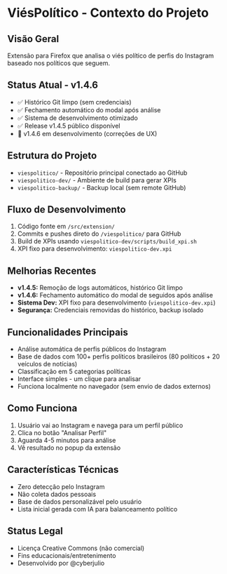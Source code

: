 # ViésPolítico - Contexto do Projeto

## Visão Geral
Extensão para Firefox que analisa o viés político de perfis do Instagram baseado nos políticos que seguem.

## Status Atual - v1.4.6
- ✅ Histórico Git limpo (sem credenciais)
- ✅ Fechamento automático do modal após análise
- ✅ Sistema de desenvolvimento otimizado
- ✅ Release v1.4.5 público disponível
- 🔄 v1.4.6 em desenvolvimento (correções de UX)

## Estrutura do Projeto
- `viespolitico/` - Repositório principal conectado ao GitHub
- `viespolitico-dev/` - Ambiente de build para gerar XPIs
- `viespolitico-backup/` - Backup local (sem remote GitHub)

## Fluxo de Desenvolvimento
1. Código fonte em `/src/extension/`
2. Commits e pushes direto do `/viespolitico/` para GitHub
3. Build de XPIs usando `viespolitico-dev/scripts/build_xpi.sh`
4. XPI fixo para desenvolvimento: `viespolitico-dev.xpi`

## Melhorias Recentes
- **v1.4.5:** Remoção de logs automáticos, histórico Git limpo
- **v1.4.6:** Fechamento automático do modal de seguidos após análise
- **Sistema Dev:** XPI fixo para desenvolvimento (`viespolitico-dev.xpi`)
- **Segurança:** Credenciais removidas do histórico, backup isolado

## Funcionalidades Principais
- Análise automática de perfis públicos do Instagram
- Base de dados com 100+ perfis políticos brasileiros (80 políticos + 20 veículos de notícias)
- Classificação em 5 categorias políticas
- Interface simples - um clique para analisar
- Funciona localmente no navegador (sem envio de dados externos)

## Como Funciona
1. Usuário vai ao Instagram e navega para um perfil público
2. Clica no botão "Analisar Perfil" 
3. Aguarda 4-5 minutos para análise
4. Vê resultado no popup da extensão

## Características Técnicas
- Zero detecção pelo Instagram
- Não coleta dados pessoais
- Base de dados personalizável pelo usuário
- Lista inicial gerada com IA para balanceamento político

## Status Legal
- Licença Creative Commons (não comercial)
- Fins educacionais/entretenimento
- Desenvolvido por @cyberjulio
